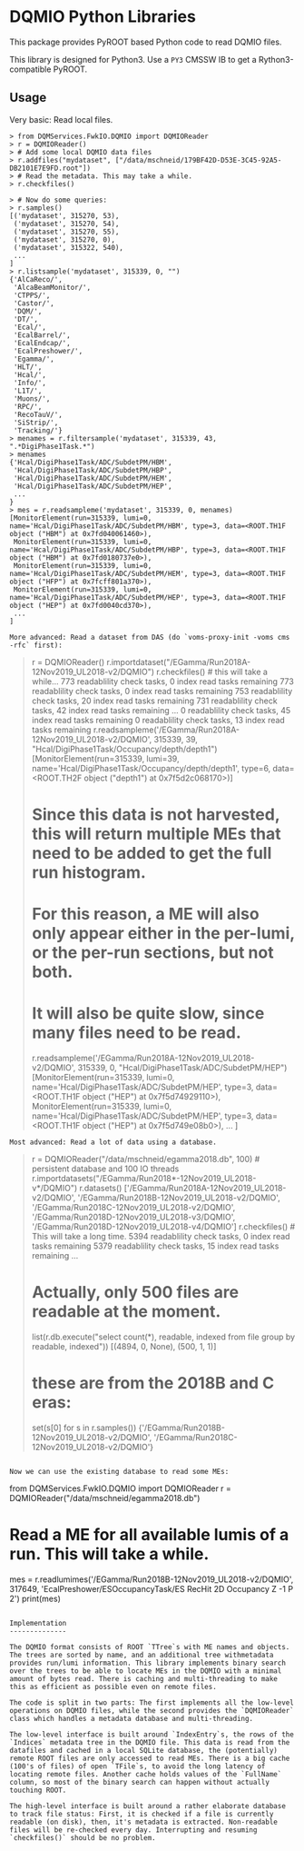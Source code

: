 DQMIO Python Libraries
======================

This package provides PyROOT based Python code to read DQMIO files.

This library is designed for Python3. Use a `PY3` CMSSW IB to get a Rython3-compatible PyROOT.

Usage
-----

Very basic: Read local files.

```
> from DQMServices.FwkIO.DQMIO import DQMIOReader
> r = DQMIOReader()
> # Add some local DQMIO data files
> r.addfiles("mydataset", ["/data/mschneid/179BF42D-D53E-3C45-92A5-DB2101E7E9FD.root"])
> # Read the metadata. This may take a while.
> r.checkfiles()

> # Now do some queries:
> r.samples()
[('mydataset', 315270, 53),
 ('mydataset', 315270, 54),
 ('mydataset', 315270, 55),
 ('mydataset', 315270, 0),
 ('mydataset', 315322, 540),
 ...
]
> r.listsample('mydataset', 315339, 0, "")
{'AlCaReco/',
 'AlcaBeamMonitor/',
 'CTPPS/',
 'Castor/',
 'DQM/',
 'DT/',
 'Ecal/',
 'EcalBarrel/',
 'EcalEndcap/',
 'EcalPreshower/',
 'Egamma/',
 'HLT/',
 'Hcal/',
 'Info/',
 'L1T/',
 'Muons/',
 'RPC/',
 'RecoTauV/',
 'SiStrip/',
 'Tracking/'}
> menames = r.filtersample('mydataset', 315339, 43, ".*DigiPhase1Task.*")
> menames
{'Hcal/DigiPhase1Task/ADC/SubdetPM/HBM',
 'Hcal/DigiPhase1Task/ADC/SubdetPM/HBP',
 'Hcal/DigiPhase1Task/ADC/SubdetPM/HEM',
 'Hcal/DigiPhase1Task/ADC/SubdetPM/HEP',
 ...
}
> mes = r.readsampleme('mydataset', 315339, 0, menames)
[MonitorElement(run=315339, lumi=0, name='Hcal/DigiPhase1Task/ADC/SubdetPM/HBM', type=3, data=<ROOT.TH1F object ("HBM") at 0x7fd040061460>),
 MonitorElement(run=315339, lumi=0, name='Hcal/DigiPhase1Task/ADC/SubdetPM/HBP', type=3, data=<ROOT.TH1F object ("HBM") at 0x7fd0180737e0>),
 MonitorElement(run=315339, lumi=0, name='Hcal/DigiPhase1Task/ADC/SubdetPM/HEM', type=3, data=<ROOT.TH1F object ("HFP") at 0x7fcff801a370>),
 MonitorElement(run=315339, lumi=0, name='Hcal/DigiPhase1Task/ADC/SubdetPM/HEP', type=3, data=<ROOT.TH1F object ("HEP") at 0x7fd0040cd370>),
 ...
]

More advanced: Read a dataset from DAS (do `voms-proxy-init -voms cms -rfc` first):
```
> r = DQMIOReader()
> r.importdataset("/EGamma/Run2018A-12Nov2019_UL2018-v2/DQMIO") 
> r.checkfiles() # this will take a while...
773 readablility check tasks, 0 index read tasks remaining
773 readablility check tasks, 0 index read tasks remaining
753 readablility check tasks, 20 index read tasks remaining
731 readablility check tasks, 42 index read tasks remaining
...
0 readablility check tasks, 45 index read tasks remaining
0 readablility check tasks, 13 index read tasks remaining
> r.readsampleme('/EGamma/Run2018A-12Nov2019_UL2018-v2/DQMIO', 315339, 39, "Hcal/DigiPhase1Task/Occupancy/depth/depth1")
[MonitorElement(run=315339, lumi=39, name='Hcal/DigiPhase1Task/Occupancy/depth/depth1', type=6, data=<ROOT.TH2F object ("depth1") at 0x7f5d2c068170>)]
> # Since this data is not harvested, this will return multiple MEs that need to be added to get the full run histogram.
> # For this reason, a ME will also only appear either in the per-lumi, or the per-run sections, but not both.
> # It will also be quite slow, since many files need to be read.
> r.readsampleme('/EGamma/Run2018A-12Nov2019_UL2018-v2/DQMIO', 315339, 0, "Hcal/DigiPhase1Task/ADC/SubdetPM/HEP")
[MonitorElement(run=315339, lumi=0, name='Hcal/DigiPhase1Task/ADC/SubdetPM/HEP', type=3, data=<ROOT.TH1F object ("HEP") at 0x7f5d74929110>),
 MonitorElement(run=315339, lumi=0, name='Hcal/DigiPhase1Task/ADC/SubdetPM/HEP', type=3, data=<ROOT.TH1F object ("HEP") at 0x7f5d749e08b0>),
 ...
] 
```
Most advanced: Read a lot of data using a database.
```
> r = DQMIOReader("/data/mschneid/egamma2018.db", 100) # persistent database and 100 IO threads
> r.importdatasets("/EGamma/Run2018*-12Nov2019_UL2018-v*/DQMIO")
> r.datasets()
['/EGamma/Run2018A-12Nov2019_UL2018-v2/DQMIO',
 '/EGamma/Run2018B-12Nov2019_UL2018-v2/DQMIO',
 '/EGamma/Run2018C-12Nov2019_UL2018-v2/DQMIO',
 '/EGamma/Run2018D-12Nov2019_UL2018-v3/DQMIO',
 '/EGamma/Run2018D-12Nov2019_UL2018-v4/DQMIO']
> r.checkfiles() # This will take a long time.
5394 readablility check tasks, 0 index read tasks remaining
5379 readablility check tasks, 15 index read tasks remaining
...
> # Actually, only 500 files are readable at the moment.
> list(r.db.execute("select count(*), readable, indexed from file group by readable, indexed")) 
[(4894, 0, None), (500, 1, 1)]
> # these are from the 2018B and C eras:
> set(s[0] for s in r.samples())
{'/EGamma/Run2018B-12Nov2019_UL2018-v2/DQMIO',
 '/EGamma/Run2018C-12Nov2019_UL2018-v2/DQMIO'}
```

Now we can use the existing database to read some MEs:
```
from DQMServices.FwkIO.DQMIO import DQMIOReader
r = DQMIOReader("/data/mschneid/egamma2018.db")
# Read a ME for all available lumis of a run. This will take a while.
mes = r.readlumimes('/EGamma/Run2018B-12Nov2019_UL2018-v2/DQMIO', 317649, 'EcalPreshower/ESOccupancyTask/ES RecHit 2D Occupancy Z -1 P 2')
print(mes)
```

Implementation
--------------

The DQMIO format consists of ROOT `TTree`s with ME names and objects. The trees are sorted by name, and an additional tree withmetadata provides run/lumi information. This library implements binary search over the trees to be able to locate MEs in the DQMIO with a minimal amount of bytes read. There is caching and multi-threading to make this as efficient as possible even on remote files.

The code is split in two parts: The first implements all the low-level operations on DQMIO files, while the second provides the `DQMIOReader` class which handles a metadata database and multi-threading.

The low-level interface is built around `IndexEntry`s, the rows of the `Indices` metadata tree in the DQMIO file. This data is read from the datafiles and cached in a local SQLite database, the (potentially) remote ROOT files are only accessed to read MEs. There is a big cache (100's of files) of open `TFile`s, to avoid the long latency of locating remote files. Another cache holds values of the `FullName` column, so most of the binary search can happen without actually touching ROOT.

The high-level interface is built around a rather elaborate database to track file status: First, it is checked if a file is currently readable (on disk), then, it's metadata is extracted. Non-readable files will be re-checked every day. Interrupting and resuming `checkfiles()` should be no problem.
